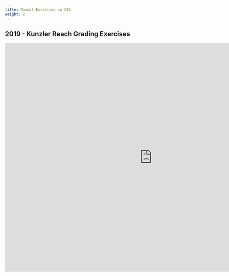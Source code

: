 ```yaml
---
title: Manual Excercise in GIS
weight: 2
---
```



## 2019 - Kunzler Reach Grading Exercises

<div class="responsive-embed">
<iframe src="https://docs.google.com/presentation/d/e/2PACX-1vS_Q3noyaqXERXq678qWGYMsqZdGKKjs5Ry3GLKoN5x-JXTIzoWCXg8Oy1oa4Km7IQJgnUYRsZRMHf8/embed?start=false&loop=false&delayms=3000" frameborder="0" width="960" height="749" allowfullscreen="true" mozallowfullscreen="true" webkitallowfullscreen="true"></iframe>
</div>